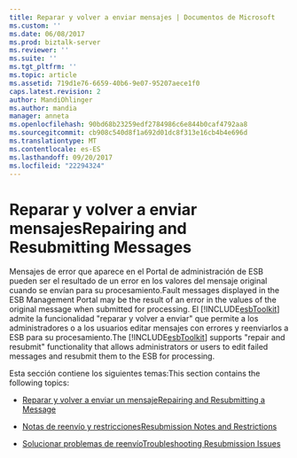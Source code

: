 ```yaml
---
title: Reparar y volver a enviar mensajes | Documentos de Microsoft
ms.custom: ''
ms.date: 06/08/2017
ms.prod: biztalk-server
ms.reviewer: ''
ms.suite: ''
ms.tgt_pltfrm: ''
ms.topic: article
ms.assetid: 719d1e76-6659-40b6-9e07-95207aece1f0
caps.latest.revision: 2
author: MandiOhlinger
ms.author: mandia
manager: anneta
ms.openlocfilehash: 90bd68b23259edf2784986c6e844b0caf4792aa8
ms.sourcegitcommit: cb908c540d8f1a692d01dc8f313e16cb4b4e696d
ms.translationtype: MT
ms.contentlocale: es-ES
ms.lasthandoff: 09/20/2017
ms.locfileid: "22294324"
---
```

# <a name="repairing-and-resubmitting-messages"></a><span data-ttu-id="1167c-102">Reparar y volver a enviar mensajes</span><span class="sxs-lookup"><span data-stu-id="1167c-102">Repairing and Resubmitting Messages</span></span>
<span data-ttu-id="1167c-103">Mensajes de error que aparece en el Portal de administración de ESB pueden ser el resultado de un error en los valores del mensaje original cuando se envían para su procesamiento.</span><span class="sxs-lookup"><span data-stu-id="1167c-103">Fault messages displayed in the ESB Management Portal may be the result of an error in the values of the original message when submitted for processing.</span></span> <span data-ttu-id="1167c-104">El [!INCLUDE[esbToolkit](../includes/esbtoolkit-md.md)] admite la funcionalidad "reparar y volver a enviar" que permite a los administradores o a los usuarios editar mensajes con errores y reenviarlos a ESB para su procesamiento.</span><span class="sxs-lookup"><span data-stu-id="1167c-104">The [!INCLUDE[esbToolkit](../includes/esbtoolkit-md.md)] supports "repair and resubmit" functionality that allows administrators or users to edit failed messages and resubmit them to the ESB for processing.</span></span>  
  
 <span data-ttu-id="1167c-105">Esta sección contiene los siguientes temas:</span><span class="sxs-lookup"><span data-stu-id="1167c-105">This section contains the following topics:</span></span>  
  
-   [<span data-ttu-id="1167c-106">Reparar y volver a enviar un mensaje</span><span class="sxs-lookup"><span data-stu-id="1167c-106">Repairing and Resubmitting a Message</span></span>](../esb-toolkit/repairing-and-resubmitting-a-message.md)  
  
-   [<span data-ttu-id="1167c-107">Notas de reenvío y restricciones</span><span class="sxs-lookup"><span data-stu-id="1167c-107">Resubmission Notes and Restrictions</span></span>](../esb-toolkit/resubmission-notes-and-restrictions.md)  
  
-   [<span data-ttu-id="1167c-108">Solucionar problemas de reenvío</span><span class="sxs-lookup"><span data-stu-id="1167c-108">Troubleshooting Resubmission Issues</span></span>](../esb-toolkit/troubleshooting-resubmission-issues.md)